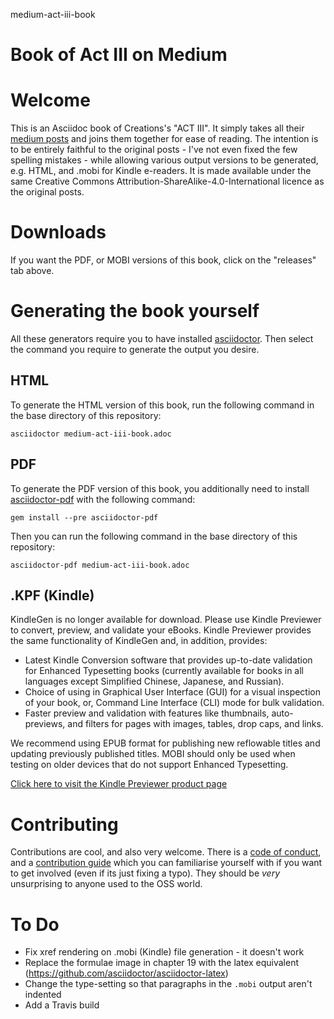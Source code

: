 medium-act-iii-book
# Book of Act III on Medium

# Welcome
This is an Asciidoc book of Creations's "ACT III". It simply takes all their [medium posts](https://medium.com/act-i) and joins them together for ease of reading.  The intention is to be entirely faithful to the original posts - I've not even fixed the few spelling mistakes - while allowing various output versions to be generated, e.g. HTML, and .mobi for Kindle e-readers.  It is made available under the same Creative Commons Attribution-ShareAlike-4.0-International licence as the original posts. 

# Downloads
If you want the PDF, or MOBI versions of this book, click on the "releases" tab above.

# Generating the book yourself
All these generators require you to have installed [asciidoctor](https://asciidoctor.org/docs/user-manual/). Then select the command you require to generate the output you desire.

## HTML 
To generate the HTML version of this book, run the following command in the base directory of this repository:

    asciidoctor medium-act-iii-book.adoc

## PDF
To generate the PDF version of this book, you additionally need to install [asciidoctor-pdf](https://asciidoctor.cn/docs/convert-asciidoc-to-pdf/) with the following command:

    gem install --pre asciidoctor-pdf

Then you can run the following command in the base directory of this repository:

    asciidoctor-pdf medium-act-iii-book.adoc

## .KPF (Kindle)
KindleGen is no longer available for download. Please use Kindle Previewer to convert, preview, and validate your eBooks. Kindle Previewer provides the same functionality of KindleGen and, in addition, provides:

- Latest Kindle Conversion software that provides up-to-date validation for Enhanced Typesetting books (currently available for books in all languages except Simplified Chinese, Japanese, and Russian).
- Choice of using in Graphical User Interface (GUI) for a visual inspection of your book, or, Command Line Interface (CLI) mode for bulk validation.
- Faster preview and validation with features like thumbnails, auto-previews, and filters for pages with images, tables, drop caps, and links.

We recommend using EPUB format for publishing new reflowable titles and updating previously published titles. MOBI should only be used when testing on older devices that do not support Enhanced Typesetting.

[Click here to visit the Kindle Previewer product page](https://tinyurl.com/y84exbka?rw_useCurrentProtocol=1&ref_=amb_link_n94Zbz6DNuSumTne6o22Bg_1)

# Contributing
Contributions are cool, and also very welcome.  There is a [code of conduct](CODE_OF_CONDUCT.md), and a [contribution guide](CONTRIBUTING.md) which you can familiarise yourself with if you want to get involved (even if its just fixing a typo).  They should be _very_ unsurprising to anyone used to the OSS world.

# To Do
* Fix xref rendering on .mobi (Kindle) file generation - it doesn't work
* Replace the formulae image in chapter 19 with the latex equivalent (https://github.com/asciidoctor/asciidoctor-latex)
* Change the type-setting so that paragraphs in the ```.mobi``` output aren't indented
* Add a Travis build
